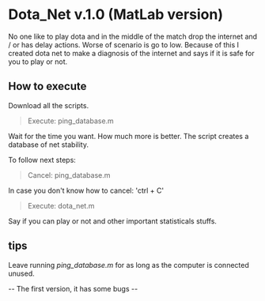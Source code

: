 # Dota_Net v.1.0   (MatLab version) 

No one like to play dota and in the middle of the match drop the internet and / or has delay actions. Worse of scenario is go to low. Because of this I created dota net to make a diagnosis of the internet and says if it is safe for you to play or not.

## How to execute

Download all the scripts.

> Execute: ping_database.m

Wait for the time you want. How much more is better. The script creates a database of net stability.

To follow next steps:

> Cancel: ping_database.m

In case you don't know how to cancel: 'ctrl + C'

> Execute: dota_net.m

Say if you can play or not and other important statisticals stuffs.

## tips

Leave running _ping_database.m_ for as long as the computer is connected unused.


-- The first version, it has some bugs --

